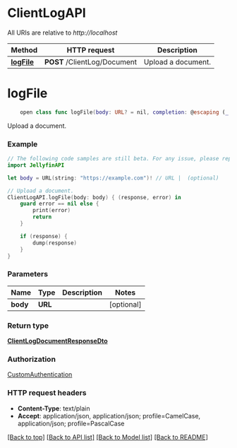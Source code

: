 # ClientLogAPI

All URIs are relative to *http://localhost*

Method | HTTP request | Description
------------- | ------------- | -------------
[**logFile**](ClientLogAPI.md#logfile) | **POST** /ClientLog/Document | Upload a document.


# **logFile**
```swift
    open class func logFile(body: URL? = nil, completion: @escaping (_ data: ClientLogDocumentResponseDto?, _ error: Error?) -> Void)
```

Upload a document.

### Example
```swift
// The following code samples are still beta. For any issue, please report via http://github.com/OpenAPITools/openapi-generator/issues/new
import JellyfinAPI

let body = URL(string: "https://example.com")! // URL |  (optional)

// Upload a document.
ClientLogAPI.logFile(body: body) { (response, error) in
    guard error == nil else {
        print(error)
        return
    }

    if (response) {
        dump(response)
    }
}
```

### Parameters

Name | Type | Description  | Notes
------------- | ------------- | ------------- | -------------
 **body** | **URL** |  | [optional] 

### Return type

[**ClientLogDocumentResponseDto**](ClientLogDocumentResponseDto.md)

### Authorization

[CustomAuthentication](../README.md#CustomAuthentication)

### HTTP request headers

 - **Content-Type**: text/plain
 - **Accept**: application/json, application/json; profile=CamelCase, application/json; profile=PascalCase

[[Back to top]](#) [[Back to API list]](../README.md#documentation-for-api-endpoints) [[Back to Model list]](../README.md#documentation-for-models) [[Back to README]](../README.md)

